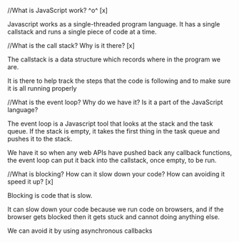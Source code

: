 //What is JavaScript work? ^o^ [x]

Javascript works as a single-threaded program language. It has a single callstack and runs a single piece of code at a time.

//What is the call stack? Why is it there? [x]

The callstack is a data structure which records where in the program we are.

It is there to help track the steps that the code is following and to make sure it is all running properly

//What is the event loop? Why do we have it? Is it a part of the JavaScript language?

The event loop is a Javascript tool that looks at the stack and the task queue.  If the stack is empty, it takes the first thing in the task queue and pushes it to the stack.

We have it so when any web APIs have pushed back any callback functions, the event loop can put it back into the callstack, once empty, to be run.

//What is blocking? How can it slow down your code? How can avoiding it speed it up? [x]

Blocking is code that is slow.

It can slow down your code because we run code on browsers, and if the browser gets blocked then it gets stuck and cannot doing anything else.

We can avoid it by using asynchronous callbacks
